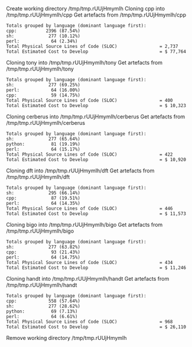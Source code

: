 Create working directory /tmp/tmp.rUUjHmymIh
Cloning cpp into /tmp/tmp.rUUjHmymIh/cpp
Get artefacts from /tmp/tmp.rUUjHmymIh/cpp
```
Totals grouped by language (dominant language first):
cpp:           2396 (87.54%)
sh:             277 (10.12%)
perl:            64 (2.34%)
Total Physical Source Lines of Code (SLOC)                = 2,737
Total Estimated Cost to Develop                           = $ 77,764
```
Cloning tony into /tmp/tmp.rUUjHmymIh/tony
Get artefacts from /tmp/tmp.rUUjHmymIh/tony
```
Totals grouped by language (dominant language first):
sh:             277 (69.25%)
perl:            64 (16.00%)
cpp:             59 (14.75%)
Total Physical Source Lines of Code (SLOC)                = 400
Total Estimated Cost to Develop                           = $ 10,323
```
Cloning cerberus into /tmp/tmp.rUUjHmymIh/cerberus
Get artefacts from /tmp/tmp.rUUjHmymIh/cerberus
```
Totals grouped by language (dominant language first):
sh:             277 (65.64%)
python:          81 (19.19%)
perl:            64 (15.17%)
Total Physical Source Lines of Code (SLOC)                = 422
Total Estimated Cost to Develop                           = $ 10,920
```
Cloning dft into /tmp/tmp.rUUjHmymIh/dft
Get artefacts from /tmp/tmp.rUUjHmymIh/dft
```
Totals grouped by language (dominant language first):
sh:             295 (66.14%)
cpp:             87 (19.51%)
perl:            64 (14.35%)
Total Physical Source Lines of Code (SLOC)                = 446
Total Estimated Cost to Develop                           = $ 11,573
```
Cloning bigo into /tmp/tmp.rUUjHmymIh/bigo
Get artefacts from /tmp/tmp.rUUjHmymIh/bigo
```
Totals grouped by language (dominant language first):
sh:             277 (63.82%)
cpp:             93 (21.43%)
perl:            64 (14.75%)
Total Physical Source Lines of Code (SLOC)                = 434
Total Estimated Cost to Develop                           = $ 11,246
```
Cloning handt into /tmp/tmp.rUUjHmymIh/handt
Get artefacts from /tmp/tmp.rUUjHmymIh/handt
```
Totals grouped by language (dominant language first):
cpp:            558 (57.64%)
sh:             277 (28.62%)
python:          69 (7.13%)
perl:            64 (6.61%)
Total Physical Source Lines of Code (SLOC)                = 968
Total Estimated Cost to Develop                           = $ 26,110
```
Remove working directory /tmp/tmp.rUUjHmymIh
